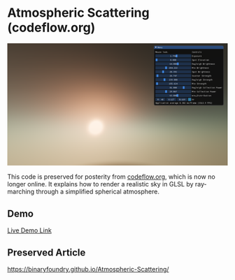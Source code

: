 # Atmospheric Scattering (codeflow.org)

![](docs/scatter.png)

This code is preserved for posterity from [codeflow.org](https://web.archive.org/web/20200313091416/http://codeflow.org/entries/2011/apr/13/advanced-webgl-part-2-sky-rendering/), which is now no longer online. It explains how to render a realistic sky in GLSL by ray‐marching through a simplified spherical atmosphere.

## Demo

[Live Demo Link](https://binaryfoundry.github.io/scattering/)

## Preserved Article

https://binaryfoundry.github.io/Atmospheric-Scattering/

